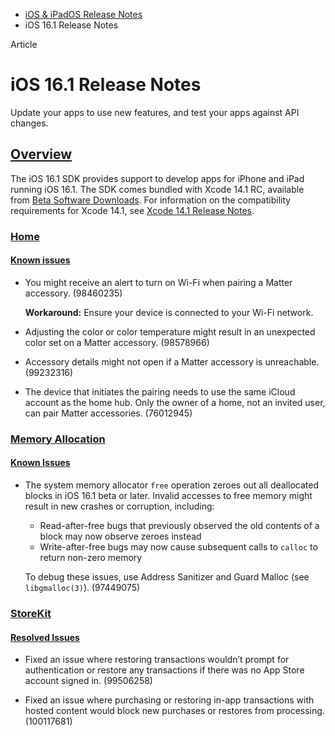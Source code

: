 - [iOS & iPadOS Release Notes](https://developer.apple.com/documentation/ios-ipados-release-notes)
- iOS 16.1 Release Notes

Article

# iOS 16.1 Release Notes

Update your apps to use new features, and test your apps against API changes.

## [Overview](https://developer.apple.com/documentation/ios-ipados-release-notes/ios-16_1-release-notes#Overview)

The iOS 16.1 SDK provides support to develop apps for iPhone and iPad running iOS 16.1. The SDK comes bundled with Xcode 14.1 RC, available from [Beta Software Downloads](https://developer.apple.com/download/). For information on the compatibility requirements for Xcode 14.1, see [Xcode 14.1 Release Notes](https://developer.apple.com/documentation/Xcode-Release-Notes/xcode-14_1-release-notes).

### [Home](https://developer.apple.com/documentation/ios-ipados-release-notes/ios-16_1-release-notes#Home)

#### [Known issues](https://developer.apple.com/documentation/ios-ipados-release-notes/ios-16_1-release-notes#Known-issues)

- You might receive an alert to turn on Wi-Fi when pairing a Matter accessory. (98460235)

  **Workaround:** Ensure your device is connected to your Wi-Fi network.
- Adjusting the color or color temperature might result in an unexpected color set on a Matter accessory. (98578966)
- Accessory details might not open if a Matter accessory is unreachable. (99232316)
- The device that initiates the pairing needs to use the same iCloud account as the home hub. Only the owner of a home, not an invited user, can pair Matter accessories. (76012945)

### [Memory Allocation](https://developer.apple.com/documentation/ios-ipados-release-notes/ios-16_1-release-notes#Memory-Allocation)

#### [Known Issues](https://developer.apple.com/documentation/ios-ipados-release-notes/ios-16_1-release-notes#Known-Issues)

- The system memory allocator `free` operation zeroes out all deallocated blocks in iOS 16.1 beta or later. Invalid accesses to free memory might result in new crashes or corruption, including:

  - Read-after-free bugs that previously observed the old contents of a block may now observe zeroes instead
  - Write-after-free bugs may now cause subsequent calls to `calloc` to return non-zero memory

  To debug these issues, use Address Sanitizer and Guard Malloc (see `libgmalloc(3)`). (97449075)

### [StoreKit](https://developer.apple.com/documentation/ios-ipados-release-notes/ios-16_1-release-notes#StoreKit)

#### [Resolved Issues](https://developer.apple.com/documentation/ios-ipados-release-notes/ios-16_1-release-notes#Resolved-Issues)

- Fixed an issue where restoring transactions wouldn’t prompt for authentication or restore any transactions if there was no App Store account signed in. (99506258)

- Fixed an issue where purchasing or restoring in-app transactions with hosted content would block new purchases or restores from processing. (100117681)
